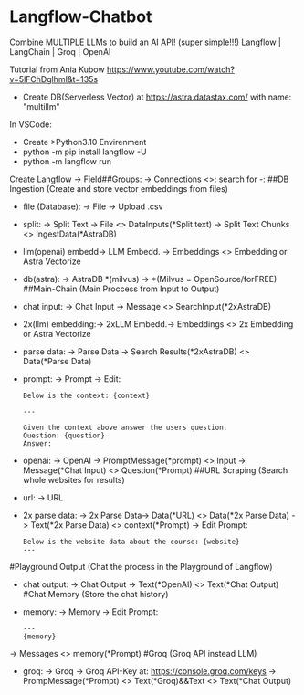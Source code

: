 # Langflow-Chatbot
Combine MULTIPLE LLMs to build an AI API! (super simple!!!) Langflow | LangChain | Groq | OpenAI

Tutorial from Ania Kubow
https://www.youtube.com/watch?v=5lFChDglhmI&t=135s

- Create DB(Serverless Vector) at https://astra.datastax.com/ with name: "multillm"

In VSCode:
- Create >Python3.10 Envirenment
- python -m pip install langflow -U
- python -m langflow run

Create Langflow -> Field##Groups:         -> Connections <>: 
search for -:
##DB Ingestion (Create and store vector embeddings from files)
- file (Database):  -> File         -> Upload .csv
- split:            -> Split Text   -> File <> DataInputs(*Split text)   -> Split Text Chunks <> IngestData(*AstraDB)
- llm(openai) embedd-> LLM Embedd.  -> Embeddings <> Embedding or Astra Vectorize
- db(astra):        -> AstraDB
  *(milvus)         -> *(Milvus = OpenSource/forFREE)
##Main-Chain (Main Proccess from Input to Output)
- chat input:       -> Chat Input   -> Message <> SearchInput(*2xAstraDB)
- 2x(llm) embedding:-> 2xLLM Embedd.-> Embeddings <> 2x Embedding or Astra Vectorize
- parse data:       -> Parse Data   -> Search Results(*2xAstraDB) <> Data(*Parse Data) 
- prompt:           -> Prompt       -> Edit:

      Below is the context: {context}

      ---

      Given the context above answer the users question.
      Question: {question}
      Answer:
- openai:           -> OpenAI       -> PromptMessage(*prompt) <> Input
-> Message(*Chat Input) <> Question(*Prompt)
##URL Scraping (Search whole websites for results)
- url:              -> URL
- 2x parse data:    -> 2x Parse Data-> Data(*URL) <> Data(*2x Parse Data)   -> Text(*2x Parse Data) <> context(*Prompt)
                                                                            -> Edit Prompt:

      Below is the website data about the course: {website}
      ---

#Playground Output (Chat the process in the Playground of Langflow)
- chat output:      -> Chat Output  -> Text(*OpenAI) <> Text(*Chat Output)
#Chat Memory (Store the chat history)
- memory:           -> Memory       -> Edit Prompt:

      ---
      {memory}

-> Messages <> memory(*Prompt)
#Groq (Groq API instead LLM)
- groq:             -> Groq         -> Groq API-Key at: https://console.groq.com/keys
                                    -> PrompMessage(*Prompt) <> Text(*Groq)&&Text <> Text(*Chat Output)
